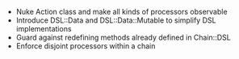 * Nuke Action class and make all kinds of processors observable
* Introduce DSL::Data and DSL::Data::Mutable to simplify DSL implementations
* Guard against redefining methods already defined in Chain::DSL
* Enforce disjoint processors within a chain
